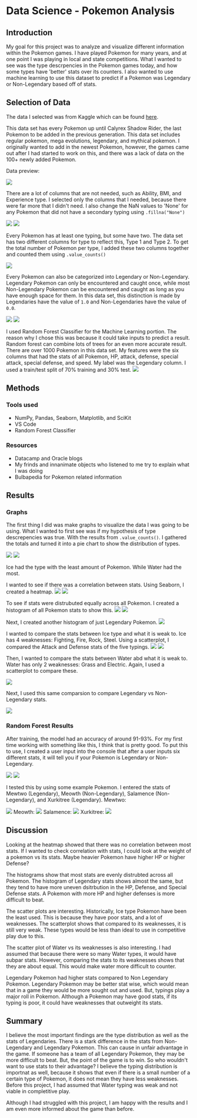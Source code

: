 # Data Science - Pokemon Analysis
## Introduction
My goal for this project was to analyze and visualize different information within the Pokemon games. I have played Pokemon for many years, and at one point I was playing in local and state competitions. What I wanted to see was the type descrpencies in the Pokemon games today, and how some types have 'better' stats over its counters. I also wanted to use machine learning to use this dataset to predict if a Pokemon was Legendary or Non-Legendary based off of stats.

## Selection of Data
The data I selected was from Kaggle which can be found [here](https://www.kaggle.com/datasets/maca11/all-pokemon-dataset).

This data set has every Pokemon up until Calyrex Shadow Rider, the last Pokemon to be added in the previous generation. This data set includes regular pokemon, mega evolutions, legendary, and mythical pokemon. I originally wanted to add in the newest Pokemon, however, the games came out after I had started to work on this, and there was a lack of data on the 100+ newly added Pokemon.

Data preview:

<img src="https://github.com/rengel44/Pokemon-DS/blob/main/data%20preview.PNG">

There are a lot of columns that are not needed, such as Ability, BMI, and Experience type. I selected only the columns that I needed, because there were far more that I didn't need. I also change the NaN values to 'None' for any Pokemon that did not have a secondary typing using `.fillna("None")`

<img src="https://github.com/rengel44/Pokemon-DS/blob/main/cleaning%20it%20up%20a%20bit.PNG">
<img src="https://github.com/rengel44/Pokemon-DS/blob/main/cleaned.PNG">

Every Pokemon has at least one typing, but some have two. The data set has two different columns for type to reflect this, Type 1 and Type 2. To get the total number of Pokemon per type, I added these two columns together and counted them using `.value_counts()`
 
<img src="https://github.com/rengel44/Pokemon-DS/blob/main/count%20type.PNG">

Every Pokemon can also be categorized into Legendary or Non-Legendary. Legendary Pokemon can only be encountered and caught once, while most Non-Legendary Pokemon can be encountered and caught as long as you have enough space for them. In this data set, this distinction is made by Legendaries have the value of `1.0` and Non-Legendaries have the value of `0.0`.

<img src="https://github.com/rengel44/Pokemon-DS/blob/main/horsea.PNG">
<img src="https://github.com/rengel44/Pokemon-DS/blob/main/mew.PNG">
 
I used Random Forest Classifier for the Machine Learning portion. The reason why I chose this was because it could take inputs to predict a result. Random forest can combine lots of trees for an even more accurate result. There are over 1000 Pokemon in this data set. My features were the six columns that had the stats of all Pokemon, HP, attack, defense, special attack, special defense, and speed. My label was the Legendary column. I used a train/test split of 70% training and 30% test. 
<img src="https://github.com/rengel44/Pokemon-DS/blob/main/test%20and%20train.PNG">
  
## Methods
### Tools used
* NumPy, Pandas, Seaborn, Matplotlib, and SciKit
* VS Code
* Random Forest Classifier

### Resources
* Datacamp and Oracle blogs
* My frinds and innanimate objects who listened to me try to explain what I was doing
* Bulbapedia for Pokemon related information

## Results
### Graphs
The first thing I did was make graphs to visualize the data I was going to be using. What I wanted to first see was if my hypothesis of type descrepencies was true. With the results from `.value_counts()`. I gathered the totals and turned it into a pie chart to show the distribution of types.

<img src="https://github.com/rengel44/Pokemon-DS/blob/main/type%20distribution%20code.PNG">
<img src="https://github.com/rengel44/Pokemon-DS/blob/main/type%20distribution.png">

Ice had the type with the least amount of Pokemon. While Water had the most.

I wanted to see if there was a correlation between stats. Using Seaborn, I created a heatmap.
<img src="https://github.com/rengel44/Pokemon-DS/blob/main/heatmap%20code.PNG">
<img src="https://github.com/rengel44/Pokemon-DS/blob/main/heatmap%20of%20stats.png">
  
To see if stats were distrubuted  equally across all Pokemon. I created a histogram of all Pokemon stats to show this. 
<img src="https://github.com/rengel44/Pokemon-DS/blob/main/histogram%20code.PNG">
<img src="https://github.com/rengel44/Pokemon-DS/blob/main/all%20stats%20hist.png">
  
Next, I created another histogram of just Legendary Pokemon.
<img src="https://github.com/rengel44/Pokemon-DS/blob/main/legendary%20hist.png">

I wanted to compare the stats between Ice type and what it is weak to. Ice has 4 weaknesses: Fighting, Fire, Rock, Steel.  Using a scatterplot, I compared the Attack and Defense stats of the five typings.
<img src="https://github.com/rengel44/Pokemon-DS/blob/main/scatter%20plot%20code%201.PNG">
<img src="https://github.com/rengel44/Pokemon-DS/blob/main/ice%20stats.png">

  
Then, I wanted to compare the stats between Water abd what it is weak to. Water has only 2 weaknesses: Grass and Electric. Again, I used a scatterplot to compare these.

<img src="https://github.com/rengel44/Pokemon-DS/blob/main/water%20stats.png">

Next, I used this same comparsion to compare Legendary vs Non-Legendary stats.

<img src="https://github.com/rengel44/Pokemon-DS/blob/main/legendary%20stats.png">
 
### Random Forest Results
 
After training, the model had an accuracy of around 91-93%. For my first time working with something like this, I think that is pretty good. To put this to use, I created a user input into the console that after a user inputs six different stats, it will tell you if your Pokemon is Legendary or Non-Legendary.

<img src="https://github.com/rengel44/Pokemon-DS/blob/main/accuracy.PNG">

<img src="https://github.com/rengel44/Pokemon-DS/blob/main/user%20input%20code.PNG">

I tested this by using some example Pokemon. I entered the stats of Mewtwo (Legendary), Meowth (Non-Legendary), Salamence (Non-Legendary), and Xurkitree (Legendary).
Mewtwo:

<img src="https://github.com/rengel44/Pokemon-DS/blob/main/mewtwo.PNG">
Meowth:

<img src="https://github.com/rengel44/Pokemon-DS/blob/main/Meowth.PNG">
Salamence:

<img src="https://github.com/rengel44/Pokemon-DS/blob/main/salamence.PNG">
Xurkitree:

<img src="https://github.com/rengel44/Pokemon-DS/blob/main/xurkitree.PNG">

## Discussion
  
Looking at the heatmap showed that there was no correlation between most stats. If I wanted to check correlation with stats, I could look at the weight of a pokemon vs its stats. Maybe heavier Pokemon have higher HP or higher Defense?
 
The histograms show that most stats are evenly distrubted across all Pokemon. The histogram of Legendary stats shows almost the same, but they tend to have more uneven dsitrbution in the HP, Defense, and Special Defense stats. A Pokemon with more HP and higher defenses is more difficult to beat. 
  
The scatter plots are interesting. Historically, Ice type Pokemon have been the least used. This is because they have poor stats, and a lot of weaknesses. The scatterplot shows that compared to its weaknesses, it is still very weak. These types would be less than ideal to use in competitive play due to this. 

The scatter plot of Water vs its weaknesses is also interesting. I had assumed that because there were so many Water types, it would have subpar stats. However, comparing the stats to its weaknesses shows that they are about equal. This would make water more difficult to counter.

Legendary Pokemon had higher stats compared to Non Legendary Pokemon. Legendary Pokemon may be better stat wise, which would mean that in a game they would be more sought out and used. But, typings play a major roll in Pokemon. Although a Pokemon may have good stats, if its typing is poor, it could have weaknesses that outweight its stats.
  
## Summary
  
I believe the most important findings are the type distribution as well as the stats of Legendaries. There is a stark difference in the stats from Non-Legendary and Legendary Pokemon. This can cause in unfair advantage in the game. If someone has a team of all Legendary Pokemon, they may be more difficult to beat. But, the point of the game is to win. So who wouldn't want to use stats to their advantage? I believe the typing distribution is importnat as well, because it shows that even if there is a small number of a certain type of Pokemon, it does not mean they have less weaknesses. Before this project, I had assumed that Water typing was weak and not viable in completitive play.
  
Although I had struggled with this project, I am happy with the results and I am even more informed about the game than before.
